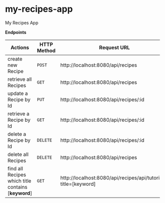 # my-recipes-app
My Recipes App

**Endpoints**

|Actions|HTTP Method|Request URL|
|---|----|-----------|
|create new Recipe|`POST`|http://localhost:8080/api/recipes|
|retrieve all Recipes|`GET`|http://localhost:8080/api/recipes|
|update a Recipe by Id|`PUT`|http://localhost:8080/api/recipes/:id|
|retrieve a Recipe by Id|`GET`|http://localhost:8080/api/recipes/:id
|delete a Recipe by Id|`DELETE`|http://localhost:8080/api/recipes/:id|
|delete all Recipes|`DELETE`|http://localhost:8080/api/recipes|
|find all Recipes which title contains [**keyword**]|`GET`|http://localhost:8080/api/recipes/api/tutorials?title=[keyword]|
